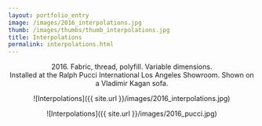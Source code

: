 ```yaml
---
layout: portfolio_entry
image: /images/2016_interpolations.jpg
thumb: /images/thumbs/thumb_interpolations.jpg
title: Interpolations
permalink: interpolations.html
---
```

<!--description-->
<div style="text-align:center" markdown="1">

2016\. Fabric, thread, polyfill. Variable dimensions.  
Installed at the Ralph Pucci International Los Angeles Showroom.  Shown on a Vladimir Kagan sofa.

![Interpolations]({{ site.url }}/images/2016_interpolations.jpg)


![Interpolations]({{ site.url }}/images/2016_pucci.jpg)



</div>